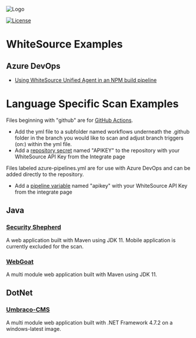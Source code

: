 ![Logo](https://whitesource-resources.s3.amazonaws.com/ws-sig-images/Whitesource_Logo_178x44.png)  

[![License](https://img.shields.io/badge/License-Apache%202.0-yellowgreen.svg)](https://opensource.org/licenses/Apache-2.0)
# WhiteSource Examples
## Azure DevOps
- [Using WhiteSource Unified Agent in an NPM build pipeline](https://github.com/whitesource-ft/ws-examples/tree/main/AzureDevOps/npm)

# Language Specific Scan Examples
Files beginning with "github" are for [GitHub Actions](https://docs.github.com/en/actions).
* Add the yml file to a subfolder named workflows underneath the .github folder in the branch you would like to scan and adjust branch triggers (on:) within the yml file.
* Add a [repository secret](https://docs.github.com/en/actions/reference/encrypted-secrets) named "APIKEY" to the repository with your WhiteSource API Key from the Integrate page

Files labeled azure-pipelines.yml are for use with Azure DevOps and can be added directly to the repository.
* Add a [pipeline variable](https://docs.microsoft.com/en-us/azure/devops/pipelines/process/variables?view=azure-devops&tabs=yaml%2Cbatch) named "apikey" with your WhiteSource API Key from the integrate page

## Java

### [Security Shepherd](https://github.com/OWASP/SecurityShepherd)
A web application built with Maven using JDK 11.  Mobile application is currently excluded for the scan.

### [WebGoat](https://github.com/WebGoat/WebGoat)
A multi module web application built with Maven using JDK 11.

## DotNet

### [Umbraco-CMS](https://github.com/umbraco/Umbraco-CMS) 
A multi module web application built with .NET Framework 4.7.2 on a windows-latest image.
